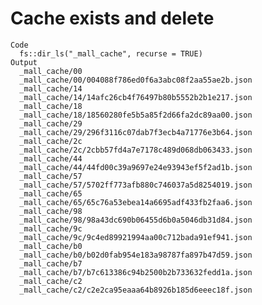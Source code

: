 # Cache exists and delete

    Code
      fs::dir_ls("_mall_cache", recurse = TRUE)
    Output
      _mall_cache/00
      _mall_cache/00/004088f786ed0f6a3abc08f2aa55ae2b.json
      _mall_cache/14
      _mall_cache/14/14afc26cb4f76497b80b5552b2b1e217.json
      _mall_cache/18
      _mall_cache/18/18560280fe5b5a85f2d66fa2dc89aa00.json
      _mall_cache/29
      _mall_cache/29/296f3116c07dab7f3ecb4a71776e3b64.json
      _mall_cache/2c
      _mall_cache/2c/2cbb57fd4a7e7178c489d068db063433.json
      _mall_cache/44
      _mall_cache/44/44fd00c39a9697e24e93943ef5f2ad1b.json
      _mall_cache/57
      _mall_cache/57/5702ff773afb880c746037a5d8254019.json
      _mall_cache/65
      _mall_cache/65/65c76a53ebea14a6695adf433fb2faa6.json
      _mall_cache/98
      _mall_cache/98/98a43dc690b06455d6b0a5046db31d84.json
      _mall_cache/9c
      _mall_cache/9c/9c4ed89921994aa00c712bada91ef941.json
      _mall_cache/b0
      _mall_cache/b0/b02d0fab954e183a98787fa897b47d59.json
      _mall_cache/b7
      _mall_cache/b7/b7c613386c94b2500b2b733632fedd1a.json
      _mall_cache/c2
      _mall_cache/c2/c2e2ca95eaaa64b8926b185d6eeec18f.json

